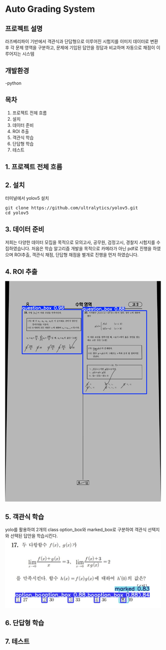 # Auto Grading System


## 프로젝트 설명
라즈베리파이 기반에서 객관식과 단답형으로 이루어진 시험지를 이미지 데이터로 변환 후 각 문제 영역을 구분하고, 문제에 기입된 답안을 정답과 비교하며 자동으로 채점이 이루어지는 시스템 


## 개발환경
-python


## 목차
1. 프로젝트 전체 흐름
2. 설치
3. 데이터 준비
4. ROI 추출
5. 객관식 학습
6. 단답형 학습
7. 테스트


## 1. 프로젝트 전체 흐름


## 2. 설치
터미널에서 yolov5 설치
<pre>git clone https://github.com/ultralytics/yolov5.git
cd yolov5  </pre>   

## 3. 데이터 준비
저희는 다양한 데이터 모집을 목적으로 모의고사, 공무원, 검정고시, 경찰지 시험지를 수집하였습니다. 처음은 학습 알고리즘 개발을 목적으로 카메라가 아닌 pdf로 진행을 하였으며 ROI추출, 객관식 채점, 단답형 채점을 별개로 진행을 먼저 하였습니다.


## 4. ROI 추출

![시험지 예시](img/roi/image_warp_001.jpg)
## 5. 객관식 학습
yolo를 활용하여 2개의 class option_box와 marked_box로 구분하여 객관식 선택지와 선택된 답안을 학습시킨다.
![객관식 roi 이미지](img/multians/test.png)
## 6. 단답형 학습


## 7. 테스트

